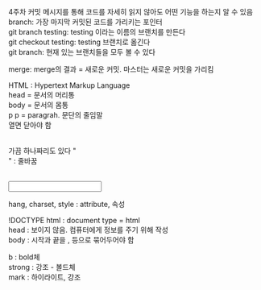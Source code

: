 4주차 
커밋 메시지를 통해 코드를 자세히 읽지 않아도 어떤 기능을 하는지 알 수 있음 <br/>
branch: 가장 마지막 커밋된 코드를 가리키는 포인터<br/>
    git branch testing: testing 이라는 이름의 브랜치를 만든다<br/>
    git checkout testing: testing 브랜치로 옮긴다<br/>
    git branch: 현재 있는 브랜치들을 모두 볼 수 있다<br/>

merge: merge의 결과 = 새로운 커밋. 마스터는 새로운 커밋을 가리킴 <br/>


HTML : Hypertext Markup Language<br/>
head = 문서의 머리통<br/>
body = 문서의 몸통<br/>
p p = paragrah. 문단의 줄임말<br/>
    열면 닫아야 함 </p><br/>
    가끔 하나짜리도 있다 "<br/>" : 줄바꿈 </p><br/>
    <input place holder = "또 이렇게" ><br/>

hang, charset, style : attribute, 속성<br/>

!DOCTYPE html : document type = html<br/>
head : 보이지 않음. 컴퓨터에게 정보를 주기 위해 작성<br/>
body : 시작과 끝을 <head>, <body> 등으로 묶어두어야 함<br/>

b : bold체<br/>
strong : 강조 - 볼드체<br/>
mark : 하이라이트, 강조<br/>

